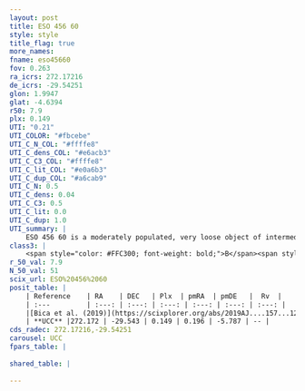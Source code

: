 ```yaml
---
layout: post
title: ESO 456 60
style: style
title_flag: true
more_names: 
fname: eso45660
fov: 0.263
ra_icrs: 272.17216
de_icrs: -29.54251
glon: 1.9947
glat: -4.6394
r50: 7.9
plx: 0.149
UTI: "0.21"
UTI_COLOR: "#fbcebe"
UTI_C_N_COL: "#ffffe8"
UTI_C_dens_COL: "#e6acb3"
UTI_C_C3_COL: "#ffffe8"
UTI_C_lit_COL: "#e0a6b3"
UTI_C_dup_COL: "#a6cab9"
UTI_C_N: 0.5
UTI_C_dens: 0.04
UTI_C_C3: 0.5
UTI_C_lit: 0.0
UTI_C_dup: 1.0
UTI_summary: |
    ESO 456 60 is a moderately populated, very loose object of intermediate C3 quality. It is rarely studied in the literature, with no articles listed in the last 6 years.
class3: |
    <span style="color: #FFC300; font-weight: bold;">B</span><span style="color: #FFC300; font-weight: bold;">B</span>
r_50_val: 7.9
N_50_val: 51
scix_url: ESO%20456%2060
posit_table: |
    | Reference    | RA    | DEC   | Plx  | pmRA  | pmDE   |  Rv  |
    | :---         | :---: | :---: | :---: | :---: | :---: | :---: |
    |[Bica et al. (2019)](https://scixplorer.org/abs/2019AJ....157...12B) | 272.179 | -29.574 | -- | -- | -- | -- |
    | **UCC** |272.172 | -29.543 | 0.149 | 0.196 | -5.787 | -- | 
cds_radec: 272.17216,-29.54251
carousel: UCC
fpars_table: |
    
shared_table: |
    
---
```

